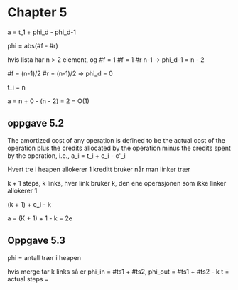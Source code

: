 # Chapter 5

a = t_1 + phi_d - phi_d-1

phi = abs(#f - #r)


hvis lista har n > 2 element, og #f = 1
#f = 1 #r n-1 -> phi_d-1 = n - 2


#f = (n-1)/2 #r = (n-1)/2 => phi_d = 0

t_i = n

a = n + 0 - (n - 2) = 2 = O(1)

## oppgave 5.2

The amortized cost of any operation is defined to
be the actual cost of the operation plus the credits allocated by the operation
minus the credits spent by the operation, i.e.,
a_i = t_i + c_i - c'_i

Hvert tre i heapen allokerer 1 kreditt
bruker når man linker trær

k + 1 steps, k links, hver link bruker k, den ene operasjonen som ikke linker allokerer 1

(k + 1) + c_i - k

a = (K + 1) + 1 - k = 2e

## Oppgave 5.3

phi = antall trær i heapen

hvis merge tar k links så er 
phi_in = #ts1 + #ts2, 
phi_out = #ts1 + #ts2 - k
t = actual steps = 

